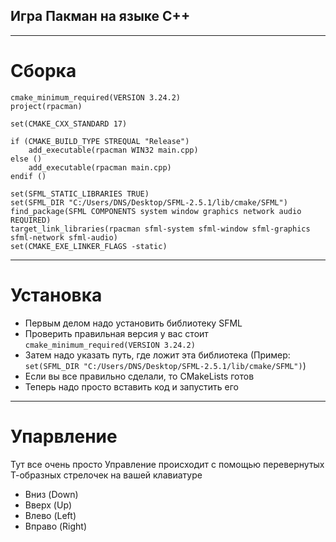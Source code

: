 ## Игра Пакман на языке C++ 
____
# Сборка
```
cmake_minimum_required(VERSION 3.24.2)
project(rpacman)

set(CMAKE_CXX_STANDARD 17)

if (CMAKE_BUILD_TYPE STREQUAL "Release")
    add_executable(rpacman WIN32 main.cpp)
else ()
    add_executable(rpacman main.cpp)
endif ()

set(SFML_STATIC_LIBRARIES TRUE)
set(SFML_DIR "C:/Users/DNS/Desktop/SFML-2.5.1/lib/cmake/SFML")
find_package(SFML COMPONENTS system window graphics network audio REQUIRED)
target_link_libraries(rpacman sfml-system sfml-window sfml-graphics sfml-network sfml-audio)
set(CMAKE_EXE_LINKER_FLAGS -static)
```
____
# Установка
+ Первым делом надо установить библиотеку SFML
+ Проверить правильная версия у вас стоит `cmake_minimum_required(VERSION 3.24.2)`
+ Затем надо указать путь, где ложит эта библиотека (Пример: `set(SFML_DIR "C:/Users/DNS/Desktop/SFML-2.5.1/lib/cmake/SFML")`)
+ Если вы все правильно сделали, то CMakeLists готов
+ Теперь надо просто вставить код и запустить его
____
# Упарвление
Тут все очень просто
Управление происходит с помощью перевернутых Т-образных стрелочек на вашей клавиатуре 
* Вниз (Down)
* Вверх (Up)
* Влево (Left)
* Вправо (Right)

